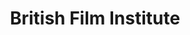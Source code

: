 ---
facebook: https://facebook.com/BritishFilmInstitute
instagram: https://instagram.com/britishfilminstitute
linkedin: https://linkedin.com/company/british-film-institute
logohandle: bfiorguk
sort: bfi
title: British Film Institute
twitter: https://x.com/BFI
website: https://www.bfi.org.uk/
youtube: https://youtube.com/bfi
---